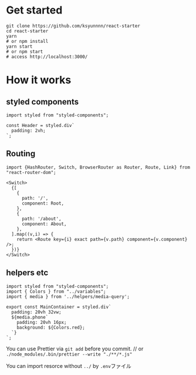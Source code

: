 # Get started

```
git clone https://github.com/ksyunnnn/react-starter
cd react-starter
yarn
# or npm install
yarn start
# or npm start
# access http://localhost:3000/
```

# How it works

## styled components

```
import styled from "styled-components";

const Header = styled.div`
  padding: 2vh;
`;
```

## Routing

```
import {HashRouter, Switch, BrowserRouter as Router, Route, Link} from "react-router-dom";

<Switch>
  {[
    {
      path: '/',
      component: Root,
    },
    {
      path: '/about',
      component: About,
    },
  ].map((v,i) => {
    return <Route key={i} exact path={v.path} component={v.component} />;
  })}
</Switch>
```

## helpers etc

```
import styled from "styled-components";
import { Colors } from "../variables";
import { media } from '../helpers/media-query';

export const MainContainer = styled.div`
  padding: 20vh 32vw;
  ${media.phone`
    padding: 20vh 16px;
    background: ${Colors.red};
  `}
`;
```

You can use Prettier via `git add` before you commit.
// or `./node_modules/.bin/prettier --write "./**/*.js"`


You can import resorce without ``../`` by `.env`ファイル
